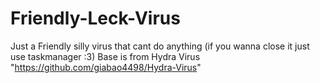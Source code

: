 # Friendly-Leck-Virus
Just a Friendly silly virus that cant do anything
(if you wanna close it just use taskmanager :3)
Base is from Hydra Virus "https://github.com/giabao4498/Hydra-Virus"
